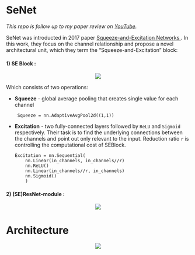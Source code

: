 # SeNet

*This repo is follow up to my paper review on [YouTube](https://www.youtube.com/watch?v=ySg2z8-fZRA).*

SeNet was introducted in 2017 paper [Squeeze-and-Excitation Networks
](https://arxiv.org/pdf/1709.01507.pdf). In this work, they focus on the channel
relationship and propose a novel architectural unit, which they term the “Squeeze-and-Excitation” block:
#### 1) __SE Block__ :

<p align="center">
<img 
  src="https://github.com/maciejbalawejder/DeepLearning-collection/blob/main/ConvNets/SeNet/Squeeze-and-Excitation.png"
>
</p>

Which consists of two operations:
-  __Squeeze__ - global average pooling that creates single value for each channel

        Squeeze = nn.AdaptiveAvgPool2d((1,1))
    
- __Excitation__ - two fully-connected layers followed by `ReLU` and `Sigmoid` respectively. Their task is to find the underlying connections between the channels and point out only relevant to the input. Reduction ratio `r` is controlling the computational cost of SEBlock. 
     
      Excitation = nn.Sequential(
          nn.Linear(in_channels, in_channels//r)
          nn.ReLU()
          nn.Linear(in_channels//r, in_channels)
          nn.Sigmoid()
          )
         
      
#### 2) __(SE)ResNet-module__ :
<p align="center">
<img 
  src="https://github.com/maciejbalawejder/DeepLearning-collection/blob/main/ConvNets/SeNet/residual-block.png"
>
</p>
      
      
# Architecture

<p align="center">
<img 
  src="https://github.com/maciejbalawejder/DeepLearning-collection/blob/main/ConvNets/MobileNet/architecture.png"
>
</p>



